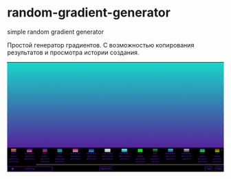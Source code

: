 # random-gradient-generator
simple random gradient generator

Простой генератор градиентов. С возможностью копирования результатов и просмотра истории создания.

![Иллюстрация к проекту](https://github.com/firstagon/random-gradient-generator/raw/upd0.1/img/screenshot1.png)